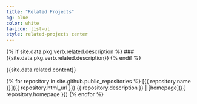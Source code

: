 ```yaml
---
title: "Related Projects"
bg: blue
color: white
fa-icon: list-ul
style: related-projects center
---
```


{% if site.data.pkg.verb.related.description %}
###{{site.data.pkg.verb.related.description}}
{% endif %}

{{site.data.related.content}}

{% for repository in site.github.public_repositories %}
  [{{ repository.name }}]({{ repository.html_url }}) {{ repository.description }} | [homepage]({{ repository.homepage }})
{% endfor %}

